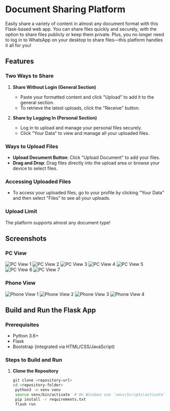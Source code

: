 # Document Sharing Platform

Easily share a variety of content in almost any document format with this Flask-based web app. You can share files quickly and securely, with the option to share files publicly or keep them private. Plus, you no longer need to log in to WhatsApp on your desktop to share files—this platform handles it all for you!

## Features

### Two Ways to Share

1. **Share Without Login (General Section)**  
   - Paste your formatted content and click "Upload" to add it to the general section.
   - To retrieve the latest uploads, click the "Receive" button.

2. **Share by Logging In (Personal Section)**  
   - Log in to upload and manage your personal files securely.
   - Click "Your Data" to view and manage all your uploaded files.

### Ways to Upload Files

- **Upload Document Button**: Click "Upload Document" to add your files.
- **Drag and Drop**: Drag files directly into the upload area or browse your device to select files.

### Accessing Uploaded Files

- To access your uploaded files, go to your profile by clicking "Your Data" and then select "Files" to see all your uploads.

### Upload Limit

The platform supports almost any document type!

## Screenshots

### PC View

![PC View 1](ss/pc1.png)
![PC View 2](ss/pc2.png)
![PC View 3](ss/pc3.png)
![PC View 4](ss/pc4.png)
![PC View 5](ss/pc5.png)
![PC View 6](ss/pc6.png)
![PC View 7](ss/pc7.png)

### Phone View

![Phone View 1](ss/phone1.png)
![Phone View 2](ss/phone2.png)
![Phone View 3](ss/phone3.png)
![Phone View 4](ss/phone4.png)

## Build and Run the Flask App

### Prerequisites

- Python 3.6+
- Flask
- Bootstrap (integrated via HTML/CSS/JavaScript)

### Steps to Build and Run

1. **Clone the Repository**
   ```bash
   git clone <repository-url>
   cd <repository-folder>
    python3 -m venv venv
    source venv/bin/activate  # On Windows use `venv\Scripts\activate`
    pip install -r requirements.txt
    flask run
